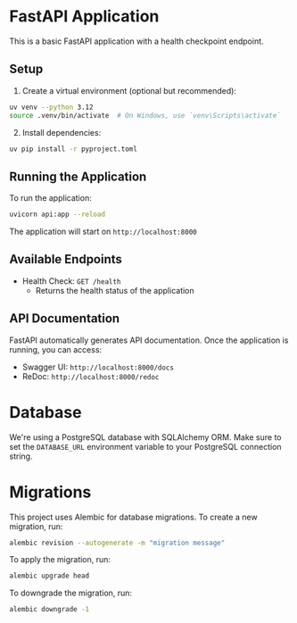 # FastAPI Application

This is a basic FastAPI application with a health checkpoint endpoint.

## Setup

1. Create a virtual environment (optional but recommended):
```bash
uv venv --python 3.12
source .venv/bin/activate  # On Windows, use `venv\Scripts\activate`
```

2. Install dependencies:
```bash
uv pip install -r pyproject.toml
```

## Running the Application

To run the application:

```bash
uvicorn api:app --reload
```

The application will start on `http://localhost:8000`

## Available Endpoints

- Health Check: `GET /health`
  - Returns the health status of the application
  
## API Documentation

FastAPI automatically generates API documentation. Once the application is running, you can access:

- Swagger UI: `http://localhost:8000/docs`
- ReDoc: `http://localhost:8000/redoc` 

# Database

We're using a PostgreSQL database with SQLAlchemy ORM.
Make sure to set the `DATABASE_URL` environment variable to your PostgreSQL connection string.

# Migrations

This project uses Alembic for database migrations. To create a new migration, run:

```bash
alembic revision --autogenerate -m "migration message"
```
To apply the migration, run:

```bash
alembic upgrade head
```
To downgrade the migration, run:

```bash
alembic downgrade -1
```